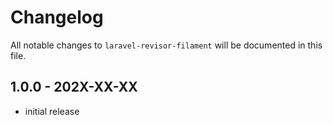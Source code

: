 # Changelog

All notable changes to `laravel-revisor-filament` will be documented in this file.

## 1.0.0 - 202X-XX-XX

- initial release
